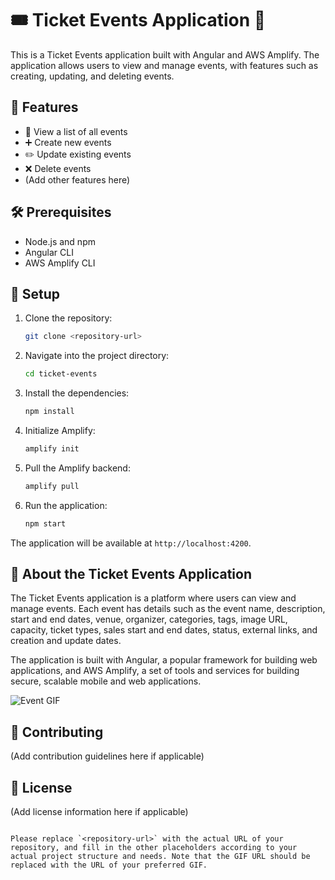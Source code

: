 # 🎟️ Ticket Events Application 🎉

This is a Ticket Events application built with Angular and AWS Amplify. The application allows users to view and manage events, with features such as creating, updating, and deleting events.

## 🚀 Features

- 📖 View a list of all events
- ➕ Create new events
- ✏️ Update existing events
- ❌ Delete events
- (Add other features here)

## 🛠️ Prerequisites

- Node.js and npm
- Angular CLI
- AWS Amplify CLI

## 📝 Setup

1. Clone the repository:

   ```bash
   git clone <repository-url>
   ```

2. Navigate into the project directory:

   ```bash
   cd ticket-events
   ```

3. Install the dependencies:

   ```bash
   npm install
   ```

4. Initialize Amplify:

   ```bash
   amplify init
   ```

5. Pull the Amplify backend:

   ```bash
   amplify pull
   ```

6. Run the application:

   ```bash
   npm start
   ```

The application will be available at `http://localhost:4200`.

## 🎈 About the Ticket Events Application

The Ticket Events application is a platform where users can view and manage events. Each event has details such as the event name, description, start and end dates, venue, organizer, categories, tags, image URL, capacity, ticket types, sales start and end dates, status, external links, and creation and update dates.

The application is built with Angular, a popular framework for building web applications, and AWS Amplify, a set of tools and services for building secure, scalable mobile and web applications.

![Event GIF](https://media.giphy.com/media/l0HlHFRbmaZtBRhXG/giphy.gif)

## 🤝 Contributing

(Add contribution guidelines here if applicable)

## 📄 License

(Add license information here if applicable)
```

Please replace `<repository-url>` with the actual URL of your repository, and fill in the other placeholders according to your actual project structure and needs. Note that the GIF URL should be replaced with the URL of your preferred GIF.
